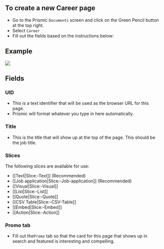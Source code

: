 ## To create a new Career page
- Go to the Prismic `Documents` screen and click on the Green Pencil button at the top right.
- Select `Career`
- Fill out the fields based on the instructions below:

## Example
![](https://drive.google.com/uc?id=1COZajtey63_LSJ6j7d_7VZn4b8uli5gw)

## Fields

### UID
- This is a text identifier that will be used as the browser URL for this page. 
- Prismic will format whatever you type in here automatically. 

### Title
- This is the title that will show up at the top of the page. This should be the job title.

### Slices
The following slices are available for use:
- [[Text|Slice:-Text]] (Recommended)
- [[Job application|Slice:-Job-application]] (Recommended)
- [[Visual|Slice:-Visual]]
- [[List|Slice:-List]]
- [[Quote|Slice:-Quote]]
- [[CSV Table|Slice:-CSV-Table]]
- [[Embed|Slice:-Embed]]
- [[Action|Slice:-Action]]

### Promo tab
- Fill out the`Promo` tab so that the card for this page that shows up in search and featured is interesting and compelling.